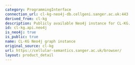 ```yaml
---
category: ProgrammingInterface
connection_url: cl-kg-neo4j-db.cellgeni.sanger.ac.uk:443
derived_from: cl-kg
description: Publicly available Neo4j instance for CL-KG.
id: cl-kg.api.neo4j
is_neo4j: true
is_public: true
name: CL-KG Neo4j graph instance
original_source: cl-kg
url: https://cellular-semantics.sanger.ac.uk/browser/
layout: product_detail
---
```

